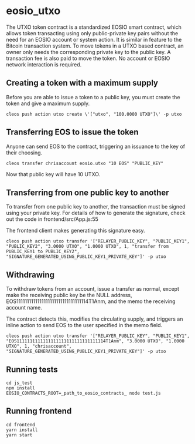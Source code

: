 # eosio_utxo

The UTXO token contract is a standardized EOSIO smart contract, which allows token transacting using only public-private key pairs without the need for an EOSIO account or system action. It is similar in feature to the Bitcoin transaction system. To move tokens in a UTXO based contract, an owner only needs the corresponding private key to the public key. A transaction fee is also paid to move the token. No account or EOSIO network interaction is required.

## Creating a token with a maximum supply

Before you are able to issue a token to a public key, you must create the token and give a maximum supply.
```
cleos push action utxo create \'["utxo", "100.0000 UTXO"]\' -p utxo
```

## Transferring EOS to issue the token

Anyone can send EOS to the contract, triggering an issuance to the key of their choosing.
```
cleos transfer chrisaccount eosio.utxo "10 EOS" "PUBLIC_KEY"
```
Now that public key will have 10 UTXO.

## Transferring from one public key to another

To transfer from one public key to another, the transaction must be signed using your private key. For details of how to generate the signature, check out the code in frontend/src/App.js:55

The frontend client makes generating this signature easy.

```
cleos push action utxo transfer '["RELAYER_PUBLIC_KEY", "PUBLIC_KEY1", "PUBLIC_KEY2", "3.0000 UTXO", "1.0000 UTXO", 1, "transfer from PUBLIC_KEY1 to PUBLIC_KEY2", "SIGNATURE_GENERATED_USING_PUBLIC_KEY1_PRIVATE_KEY"]' -p utxo
```

## Withdrawing

To withdraw tokens from an account, issue a transfer as normal, except make the receiving public key be the NULL address, EOS1111111111111111111111111111111114T1Anm, and the memo the receiving account name.

The contract detects this, modifies the circulating supply, and triggers an inline action to send EOS to the user specified in the memo field.

```
cleos push action utxo transfer '["RELAYER_PUBLIC_KEY", "PUBLIC_KEY1", "EOS1111111111111111111111111111111114T1Anm", "3.0000 UTXO", "1.0000 UTXO", 1, "chrisaccount", "SIGNATURE_GENERATED_USING_PUBLIC_KEY1_PRIVATE_KEY"]' -p utxo
```
## Running tests
```
cd js_test
npm install
EOSIO_CONTRACTS_ROOT=_path_to_eosio_contracts_ node test.js
```

## Running frontend
```
cd frontend
yarn install
yarn start
```
